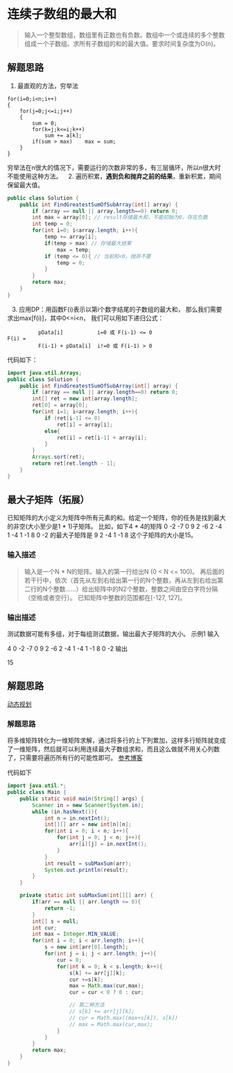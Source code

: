 # 连续子数组的最大和
> 输入一个整型数组，数组里有正数也有负数。数组中一个或连续的多个整数组成一个子数组。求所有子数组的和的最大值。要求时间复杂度为O(n)。

## 解题思路
1. 最直观的方法，穷举法
```
for(i=0;i<n;i++)
{
    for(j=0;j<=i;j++)
    {
        sum = 0;
        for(k=j;k<=i;k++)
            sum += a[k];
        if(sum > max)    max = sum;
    }
}
```
穷举法在n很大的情况下，需要运行的次数非常的多，有三层循环，所以n很大时不能使用这种方法。
&ensp;
2. 遍历积累，**遇到负和抛弃之前的结果**，重新积累，期间保留最大值。

```java
public class Solution {
    public int FindGreatestSumOfSubArray(int[] array) {
        if (array == null || array.length==0) return 0;
        int max = array[0]; // result存储最大和，不能初始为0，存在负数
        int temp = 0;
        for(int i=0; i<array.length; i++){
            temp += array[i];
            if(temp > max) // 存储最大结果
                max = temp;
            if (temp <= 0){ // 当前和<0，抛弃不要
                temp = 0;
            }
        }
        return max;
    }
}
```
&ensp;
3. 应用DP：用函数F(i)表示以第i个数字结尾的子数组的最大和， 那么我们需要求出max[f(i)]，其中0<=i<n， 我们可以用如下递归公式：

```
          pData[i]           i=0 或 F(i-1) <= 0
F(i) =
          F(i-1) + pData[i]  i!=0 或 F(i-1) > 0
```

代码如下：

```java
import java.util.Arrays;
public class Solution {
    public int FindGreatestSumOfSubArray(int[] array) {
        if (array == null || array.length==0) return 0;
        int[] ret = new int[array.length];
        ret[0] = array[0];
        for(int i=1; i<array.length; i++){
            if (ret[i-1] <= 0)
                ret[i] = array[i];
            else{
                ret[i] = ret[i-1] + array[i];
            }
        }
        Arrays.sort(ret);
        return ret[ret.length - 1];
    }
}
```

## 最大子矩阵（拓展）
已知矩阵的大小定义为矩阵中所有元素的和。给定一个矩阵，你的任务是找到最大的非空(大小至少是1 * 1)子矩阵。 比如，如下4 * 4的矩阵 0 -2 -7 0 9 2 -6 2 -4 1 -4 1 -1 8 0 -2 的最大子矩阵是 9 2 -4 1 -1 8 这个子矩阵的大小是15。

### 输入描述
> 输入是一个N * N的矩阵。输入的第一行给出N (0 < N <= 100)。
> 再后面的若干行中，依次（首先从左到右给出第一行的N个整数，再从左到右给出第二行的N个整数……）给出矩阵中的N2个整数，整数之间由空白字符分隔（空格或者空行）。
> 已知矩阵中整数的范围都在[-127, 127]。

### 输出描述

测试数据可能有多组，对于每组测试数据，输出最大子矩阵的大小。
示例1
输入

4
0 -2 -7 0
9 2 -6 2
-4 1 -4  1
-1 8  0 -2
输出

15

## 解题思路
[动态规划](https://www.cnblogs.com/GodA/p/5237061.html)

### 解题思路
将多维矩阵转化为一维矩阵求解，通过将多行的上下列累加，这样多行矩阵就变成了一维矩阵，然后就可以利用连续最大子数组求和，而且这么做就不用关心列数了，只需要将遍历所有行的可能性即可。
[参考博客](https://www.cnblogs.com/GodA/p/5237061.html)

代码如下

```java
import java.util.*;
public class Main {
    public static void main(String[] args) {
        Scanner in = new Scanner(System.in);
        while (in.hasNext()){
            int n = in.nextInt();
            int[][] arr = new int[n][n];
            for(int i = 0; i < n; i++){
                for(int j = 0; j < n; j++){
                    arr[i][j] = in.nextInt();
                }
            }
            int result = subMaxSum(arr);
            System.out.println(result);
        }
    }

    private static int subMaxSum(int[][] arr) {
        if(arr == null || arr.length <= 0){
            return -1;
        }
        int[] s = null;
        int cur;
        int max = Integer.MIN_VALUE;
        for(int i = 0; i < arr.length; i++){
            s = new int[arr[0].length];
            for(int j = i; j < arr.length; j++){
                cur = 0;
                for(int k = 0; k < s.length; k++){
                    s[k] += arr[j][k];
                    cur +=s[k];
                    max = Math.max(cur,max);
                    cur = cur < 0 ? 0 : cur;

					// 第二种方法
					// s[k] += arr[j][k];
                    // cur = Math.max((max+s[k]), s[k])
                    // max = Math.max(cur,max);
                }
            }
        }
        return max;
    }
}
```

